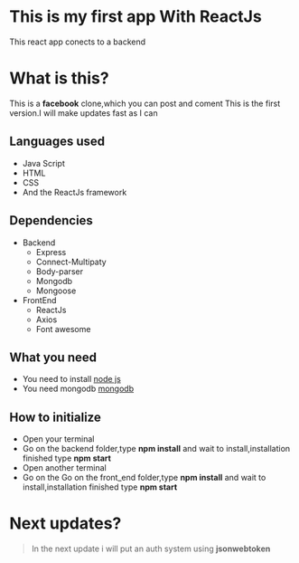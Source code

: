# This is my first app With ReactJs
This react app conects to a backend

# What is this?
This is a **facebook** clone,which you can post and coment
This is the first version.I will make updates fast as I can

## Languages used

* Java Script
* HTML
* CSS
* And the ReactJs framework

## Dependencies

* Backend
  * Express
  * Connect-Multipaty
  * Body-parser
  * Mongodb
  * Mongoose
* FrontEnd
  * ReactJs
  * Axios
  * Font awesome

## What you need
* You need to install [node js](http://nodejs.org)
* You need mongodb [mongodb](http://mongodb.com)

## How to initialize
* Open your terminal 
* Go on the backend folder,type **npm install** and wait to install,installation finished type **npm start**
* Open another terminal
* Go on the Go on the front_end folder,type **npm install** and wait to install,installation finished type **npm start**

# Next updates?
> In the next update i will put an auth system using **jsonwebtoken**
